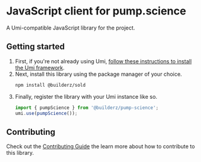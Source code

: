 # JavaScript client for pump.science

A Umi-compatible JavaScript library for the project.

## Getting started

1. First, if you're not already using Umi, [follow these instructions to install the Umi framework](https://github.com/metaplex-foundation/umi/blob/main/docs/installation.md).
2. Next, install this library using the package manager of your choice.
   ```sh
   npm install @builderz/sold
   ```
2. Finally, register the library with your Umi instance like so.
   ```ts
   import { pumpScience } from '@builderz/pump-science';
   umi.use(pumpScience());
   ```

## Contributing

Check out the [Contributing Guide](./CONTRIBUTING.md) the learn more about how to contribute to this library.
